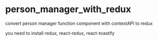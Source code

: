 # person_manager_with_redux
convert person manager function component with contextAPI to redux

you need to install redux, react-redux, react-toastify
